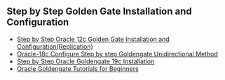 ## Step by Step Golden Gate Installation and Configuration 
* [Step by Step Oracle 12c Golden Gate Installation and Configuration(Replication)](https://vkoracleappsdbahub.blogspot.com/2018/07/step-by-step-oracle-12c-golden-gate.html)
* [Oracle-18c Configure Step by step Goldengate Unidirectional Method](https://blogs.oracle.com/oit-ces/oracle-18c-configure-step-by-step-goldengate-unidirectional-method)
* [Step by Step Oracle Goldengate 19c Installation](https://ittutorial.org/oracle-goldengate-19c-installation-step-by-step/)
* [Oracle Goldengate Tutorials for Beginners](https://ittutorial.org/goldengate-tutorials-oracle-for-beginners/)

